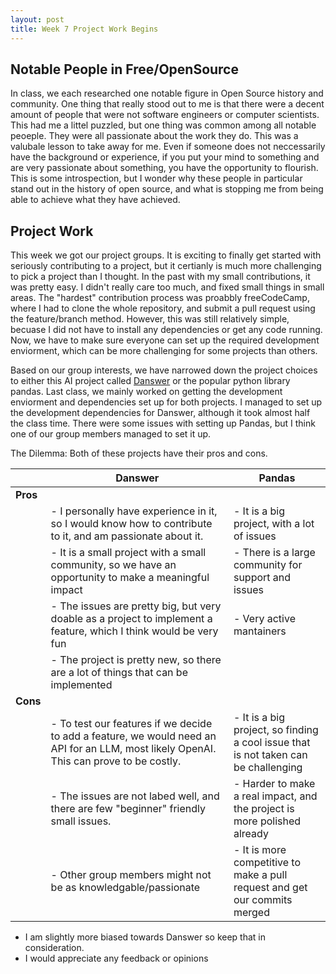 ```yaml
---
layout: post
title: Week 7 Project Work Begins
---
```


## Notable People in Free/OpenSource

In class, we each researched one notable figure in Open Source history and community. One thing that really stood out to me is that there were a decent amount of people that were not software engineers or computer scientists. This had me a littel puzzled, but one thing was common among all notable peoeple. They were all passionate about the work they do. This was a valubale lesson to take away for me. Even if someone does not neccessarily have the background or experience, if you put your mind to something and are very passionate about something, you have the opportunity to flourish. This is some introspection, but I wonder why these people in particular stand out in the history of open source, and what is stopping me from being able to achieve what they have achieved. 

## Project Work

<!--more-->
This week we got our project groups. It is  exciting to finally get started with seriously contributing to a project, but it certianly is much more challenging to pick a project than I thought. In the past with my small contributions, it was pretty easy. I didn't really care too much, and fixed small things in small areas. The "hardest" contribution process was proabbly freeCodeCamp, where I had to clone the whole repository, and submit a pull request using the feature/branch method. However, this was still relatively simple, becuase I did not have to install any dependencies or get any code running. Now, we have to make sure everyone can set up the required development enviorment, which can be more challenging for some projects than others.

Based on our group interests, we have narrowed down the project choices to either this AI project called [Danswer](https://github.com/danswer-ai/danswer) or the popular python library pandas. Last class, we mainly worked on getting the development enviorment and dependencies set up for both projects. I managed to set up the development dependencies for Danswer, although it took almost half the class time. There were some issues with setting up Pandas, but I think one of our group members managed to set it up.

The Dilemma: Both of these projects have their pros and cons. 

|           | Danswer        | Pandas         |
|-----------|----------------|----------------|
| **Pros**  |                |                |
|           | - I personally have experience in it, so I would know how to contribute to it, and am passionate about it.       | - It is a big project, with a lot of issues      |
|           | - It is a small project with a small community, so we have an opportunity to make a meaningful impact       | - There is a large community for support and issues       |
|           | - The issues are pretty big, but very doable as a project to implement a feature, which I think would be very fun      | - Very active mantainers       |
|           | - The project is pretty new, so there are a lot of things that can be implemented | 
| **Cons**  |                |                |
|           | - To test our features if we decide to add a feature, we would need an API for an LLM, most likely OpenAI. This can prove to be costly.        | - It is a big project, so finding a cool issue that is not taken can be challenging        |
|           | - The issues are not labed well, and there are few "beginner" friendly small issues.      | - Harder to make a real impact, and the project is more polished already       |
|           | - Other group members might not be as knowledgable/passionate       | - It is more competitive to make a pull request and get our commits merged        |

  * I am slightly more biased towards Danswer so keep that in consideration.
  * I would appreciate any feedback or opinions


